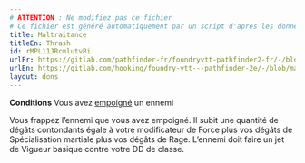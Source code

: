 ```yaml
---
# ATTENTION : Ne modifiez pas ce fichier
# Ce fichier est généré automatiquement par un script d'après les données du module Foundry VTT officiel et de sa traduction
title: Maltraitance
titleEn: Thrash
id: rMPL11JRcmlutvRi
urlFr: https://gitlab.com/pathfinder-fr/foundryvtt-pathfinder2-fr/-/blob/master/data/feats/rMPL11JRcmlutvRi.htm
urlEn: https://gitlab.com/hooking/foundry-vtt---pathfinder-2e/-/blob/master/packs/data/feats.db/thrash.json
layout: dons
---
```

**Conditions** Vous avez [empoigné](../conditions/agrippé-empoigné.html) un ennemi

Vous frappez l’ennemi que vous avez empoigné. Il subit une quantité de dégâts contondants égale à votre modificateur de Force plus vos dégâts de Spécialisation martiale plus vos dégâts de Rage. L’ennemi doit faire un jet de Vigueur basique contre votre DD de classe.
